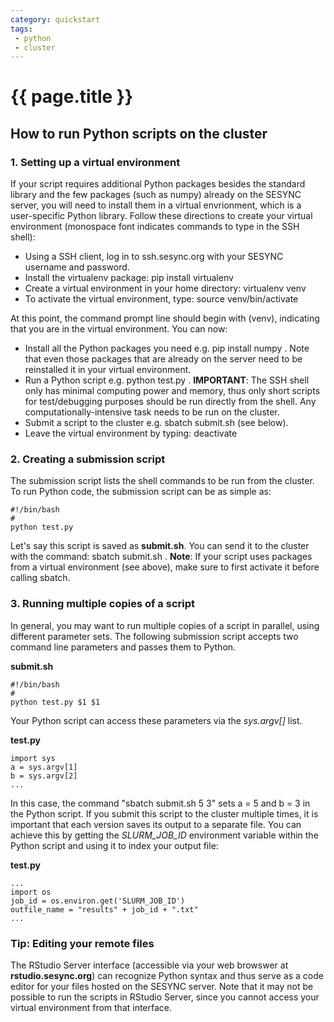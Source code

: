 ```yaml
---
category: quickstart
tags:
 - python
 - cluster
---
```

# {{ page.title }}

## How to run Python scripts on the cluster

### 1. Setting up a virtual environment
If your script requires additional Python packages besides the standard library and the few packages (such as numpy) already on the SESYNC server, you will need to install them in a virtual envrionment, which is a user-specific Python library. Follow these directions to create your virtual environment (monospace font indicates commands to type in the SSH shell):

* Using a SSH client, log in to ssh.sesync.org with your SESYNC username and password.
* Install the virtualenv package: pip install virtualenv
* Create a virtual environment in your home directory:  virtualenv venv
* To activate the virtual environment, type:  source venv/bin/activate

At this point, the command prompt line should begin with (venv), indicating that you are in the virtual environment. You can now:

* Install all the Python packages you need e.g.  pip install numpy . Note that even those packages that are already on the server need to be reinstalled it in your virtual environment.
* Run a Python script e.g.  python test.py . __IMPORTANT__: The SSH shell only has minimal computing power and memory, thus only short scripts for test/debugging purposes should be run directly from the shell. Any computationally-intensive task needs to be run on the cluster.
* Submit a script to the cluster e.g.  sbatch submit.sh (see below).
* Leave the virtual environment by typing:  deactivate

### 2. Creating a submission script
The submission script lists the shell commands to be run from the cluster. To run Python code, the submission script can be as simple as:

    #!/bin/bash
    #
    python test.py

Let's say this script is saved as __submit.sh__. You can send it to the cluster with the command:  sbatch submit.sh . __Note__: If your script uses packages from a virtual environment (see above), make sure to first activate it before calling sbatch.

### 3. Running multiple copies of a script
In general, you may want to run multiple copies of a script in parallel, using different parameter sets. The following submission script accepts two command line parameters and passes them to Python.

__submit.sh__

    #!/bin/bash
    #
    python test.py $1 $1

Your Python script can access these parameters via the _sys.argv[]_ list.

__test.py__

    import sys
    a = sys.argv[1]
    b = sys.argv[2]
    ...

In this case, the command "sbatch submit.sh 5 3" sets a = 5 and b = 3 in the Python script. If you submit this script to the cluster multiple times, it is important that each version saves its output to a separate file. You can achieve this by getting the _SLURM_JOB_ID_ environment variable within the Python script and using it to index your output file:

__test.py__

    ...
    import os
    job_id = os.environ.get('SLURM_JOB_ID')
    outfile_name = "results" + job_id + ".txt"
    ...

### Tip: Editing your remote files
The RStudio Server interface (accessible via your web browswer at __rstudio.sesync.org__) can recognize Python syntax and thus serve as a code editor for your files hosted on the SESYNC server. Note that it may not be possible to run the scripts in RStudio Server, since you cannot access your virtual environment from that interface.
